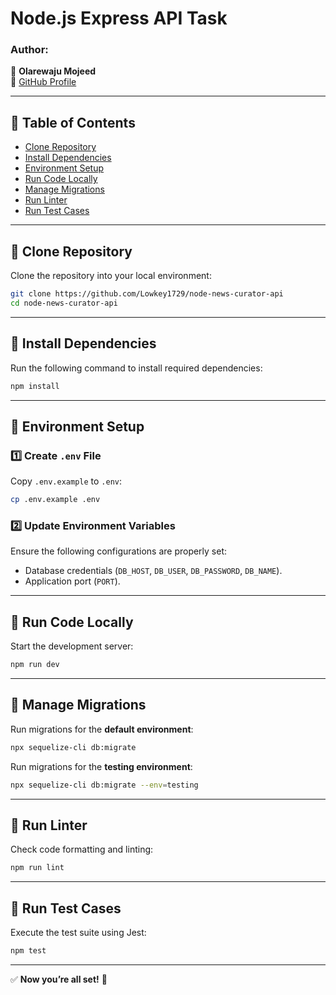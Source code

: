 # **Node.js Express API Task**

### **Author:**
📌 **Olarewaju Mojeed**  
🔗 [GitHub Profile](https://github.com/Lowkey1729)

---

## **📌 Table of Contents**
- [Clone Repository](#clone-repository)
- [Install Dependencies](#install-dependencies)
- [Environment Setup](#environment-setup)
- [Run Code Locally](#run-code-locally)
- [Manage Migrations](#manage-migrations)
- [Run Linter](#run-linter)
- [Run Test Cases](#run-test-cases)

---

## **🔹 Clone Repository**
Clone the repository into your local environment:

```bash
git clone https://github.com/Lowkey1729/node-news-curator-api
cd node-news-curator-api
```

---

## **🔹 Install Dependencies**
Run the following command to install required dependencies:

```bash
npm install
```

---

## **🔹 Environment Setup**

### **1️⃣ Create `.env` File**
Copy `.env.example` to `.env`:

```bash
cp .env.example .env
```

### **2️⃣ Update Environment Variables**
Ensure the following configurations are properly set:
- Database credentials (`DB_HOST`, `DB_USER`, `DB_PASSWORD`, `DB_NAME`).
- Application port (`PORT`).

---

## **🔹 Run Code Locally**
Start the development server:

```bash
npm run dev
```

---

## **🔹 Manage Migrations**

Run migrations for the **default environment**:

```bash
npx sequelize-cli db:migrate
```

Run migrations for the **testing environment**:

```bash
npx sequelize-cli db:migrate --env=testing
```

---

## **🔹 Run Linter**
Check code formatting and linting:

```bash
npm run lint
```

---

## **🔹 Run Test Cases**
Execute the test suite using Jest:

```bash
npm test
```

---

✅ **Now you’re all set!** 🚀

